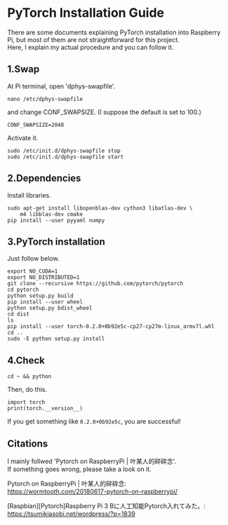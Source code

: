 # PyTorch Installation Guide  

There are some documents explaining PyTorch installation into Raspberry Pi, but most of them are not straightforward for this project.  
Here, I explain my actual procedure and you can follow it.  

## 1.Swap  
At Pi terminal, open 'dphys-swapfile'.   
```shell
nano /etc/dphys-swapfile
```
and change CONF_SWAPSIZE. (I suppose the default is set to 100.)  
```shell
CONF_SWAPSIZE=2048
```
Activate it.  
```shell
sudo /etc/init.d/dphys-swapfile stop
sudo /etc/init.d/dphys-swapfile start
```

## 2.Dependencies

Install libraries.  
```shell
sudo apt-get install libopenblas-dev cython3 libatlas-dev \
    m4 libblas-dev cmake
pip install --user pyyaml numpy
```

## 3.PyTorch installation

Just follow below.  

```shell
export NO_CUDA=1
export NO_DISTRIBUTED=1
git clone --recursive https://github.com/pytorch/pytorch
cd pytorch
python setup.py build
pip install --user wheel
python setup.py bdist_wheel
cd dist
ls
pip install --user torch-0.2.0+0b92e5c-cp27-cp27m-linux_armv7l.whl
cd ..
sudo -E python setup.py install
```

## 4.Check
```shell
cd ~ && python
```
Then, do this.
```shell
import torch
print(torch.__version__)
```
If you get something like ```0.2.0+0b92e5c```, you are successful!  

## Citations
I mainly follwed 'Pytorch on RaspberryPi | 叶某人的碎碎念'.  
If something goes wrong, please take a look on it.  

Pytorch on RaspberryPi | 叶某人的碎碎念:  
https://wormtooth.com/20180617-pytorch-on-raspberrypi/

[Raspbian][Pytorch]Raspberry Pi 3 Bに人工知能Pytorch入れてみた。:  
https://tsumikiasobi.net/wordpress/?p=1839
